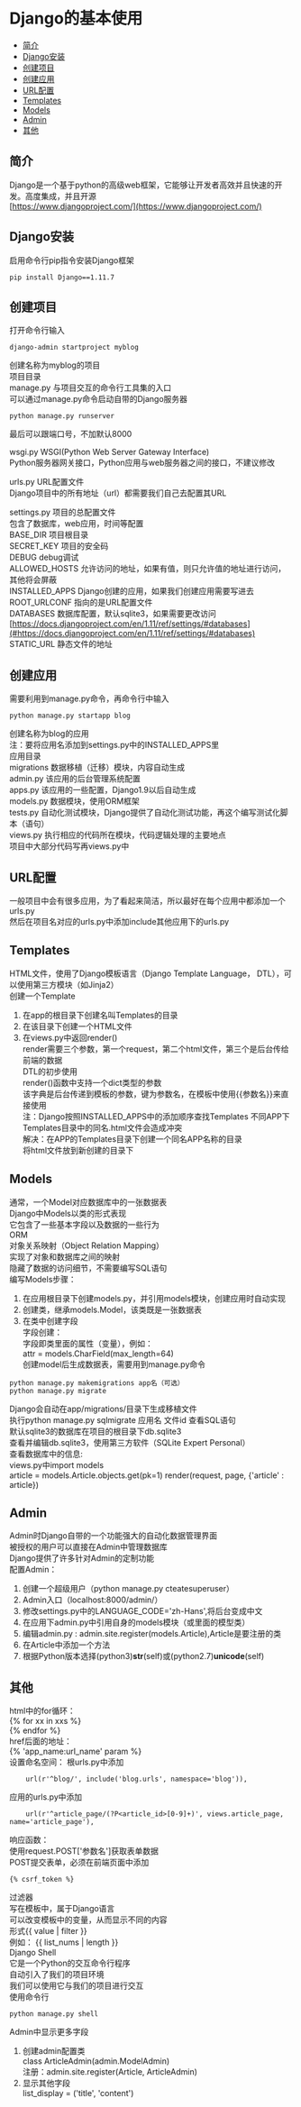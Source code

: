 # Django的基本使用

* [简介](#简介)
* [Django安装](#django安装)
* [创建项目](#创建项目)
* [创建应用](#创建应用)
* [URL配置](#url配置)
* [Templates](#templates)
* [Models](#Models)
* [Admin](#admin)
* [其他](#其他)

## 简介
Django是一个基于python的高级web框架，它能够让开发者高效并且快速的开发。高度集成，并且开源  
[https://www.djangoproject.com/](https://www.djangoproject.com/)  

## Django安装
启用命令行pip指令安装Django框架
```
pip install Django==1.11.7
```

## 创建项目
打开命令行输入
```
django-admin startproject myblog
```
创建名称为myblog的项目  
项目目录  
manage.py   与项目交互的命令行工具集的入口  
可以通过manage.py命令启动自带的Django服务器  
```
python manage.py runserver
```
最后可以跟端口号，不加默认8000  

wsgi.py     WSGI(Python Web Server Gateway Interface)  
Python服务器网关接口，Python应用与web服务器之间的接口，不建议修改  

urls.py        URL配置文件  
Django项目中的所有地址（url）都需要我们自己去配置其URL  

settings.py    项目的总配置文件  
包含了数据库，web应用，时间等配置  
BASE_DIR       项目根目录  
SECRET_KEY     项目的安全码  
DEBUG          debug调试  
ALLOWED_HOSTS   允许访问的地址，如果有值，则只允许值的地址进行访问，其他将会屏蔽  
INSTALLED_APPS   Django创建的应用，如果我们创建应用需要写进去  
ROOT_URLCONF    指向的是URL配置文件  
DATABASES      数据库配置，默认sqlite3，如果需要更改访问
[https://docs.djangoproject.com/en/1.11/ref/settings/#databases](#https://docs.djangoproject.com/en/1.11/ref/settings/#databases)  
STATIC_URL     静态文件的地址  

## 创建应用
需要利用到manage.py命令，再命令行中输入
```
python manage.py startapp blog
```
创建名称为blog的应用  
注：要将应用名添加到settings.py中的INSTALLED_APPS里  
应用目录  
migrations        数据移植（迁移）模块，内容自动生成  
admin.py          该应用的后台管理系统配置  
apps.py           该应用的一些配置，Django1.9以后自动生成  
models.py         数据模块，使用ORM框架  
tests.py          自动化测试模块，Django提供了自动化测试功能，再这个编写测试化脚本（语句）  
views.py          执行相应的代码所在模块，代码逻辑处理的主要地点  
项目中大部分代码写再views.py中  

## URL配置
一般项目中会有很多应用，为了看起来简洁，所以最好在每个应用中都添加一个urls.py  
然后在项目名对应的urls.py中添加include其他应用下的urls.py  

## Templates
HTML文件，使用了Django模板语言（Django Template Language， DTL），可以使用第三方模块（如Jinja2）  
创建一个Template  
1. 在app的根目录下创建名叫Templates的目录  
2. 在该目录下创建一个HTML文件  
3. 在views.py中返回render()  
render需要三个参数，第一个request，第二个html文件，第三个是后台传给前端的数据  
DTL的初步使用  
render()函数中支持一个dict类型的参数  
该字典是后台传递到模板的参数，键为参数名，在模板中使用{{参数名}}来直接使用  
注：Django按照INSTALLED_APPS中的添加顺序查找Templates 
不同APP下Templates目录中的同名.html文件会造成冲突  
解决：在APP的Templates目录下创建一个同名APP名称的目录  
将html文件放到新创建的目录下  

## Models
通常，一个Model对应数据库中的一张数据表  
Django中Models以类的形式表现  
它包含了一些基本字段以及数据的一些行为  
ORM  
对象关系映射（Object Relation Mapping）  
实现了对象和数据库之间的映射  
隐藏了数据的访问细节，不需要编写SQL语句  
编写Models步骤：
1. 在应用根目录下创建models.py，并引用models模块，创建应用时自动实现  
2. 创建类，继承models.Model，该类既是一张数据表  
3. 在类中创建字段  
字段创建：  
字段即类里面的属性（变量），例如：  
attr = models.CharField(max_length=64)  
创建model后生成数据表，需要用到manage.py命令
```
python manage.py makemigrations app名（可选）
python manage.py migrate
```
Django会自动在app/migrations/目录下生成移植文件  
执行python manage.py sqlmigrate 应用名 文件id 查看SQL语句  
默认sqlite3的数据库在项目的根目录下db.sqlite3  
查看并编辑db.sqlite3，使用第三方软件（SQLite Expert Personal）  
查看数据库中的信息:  
views.py中import models  
article = models.Article.objects.get(pk=1)
render(request, page, {'article' : article})

## Admin
Admin时Django自带的一个功能强大的自动化数据管理界面  
被授权的用户可以直接在Admin中管理数据库  
Django提供了许多针对Admin的定制功能  
配置Admin：  
1. 创建一个超级用户（python manage.py cteatesuperuser）  
2. Admin入口（localhost:8000/admin/）  
3. 修改settings.py中的LANGUAGE_CODE='zh-Hans',将后台变成中文  
4. 在应用下admin.py中引用自身的models模块（或里面的模型类）  
5. 编辑admin.py : admin.site.register(models.Article),Article是要注册的类  
6. 在Article中添加一个方法  
7. 根据Python版本选择(python3)__str__(self)或(python2.7)__unicode__(self)  

## 其他
html中的for循环：  
{% for xx in xxs %}  
{% endfor %}  
href后面的地址：  
{% 'app_name:url_name' param %}  
设置命名空间： 
根urls.py中添加
```
    url(r'^blog/', include('blog.urls', namespace='blog')),
```
应用的urls.py中添加
```
    url(r'^article_page/(?P<article_id>[0-9]+)', views.article_page, name='article_page'),
```
响应函数：  
使用request.POST['参数名']获取表单数据  
POST提交表单，必须在前端页面中添加
```
{% csrf_token %}
```
过滤器  
写在模板中，属于Django语言  
可以改变模板中的变量，从而显示不同的内容  
形式{{ value | filter }}  
例如： {{ list_nums | length }}  
Django Shell  
它是一个Python的交互命令行程序  
自动引入了我们的项目环境  
我们可以使用它与我们的项目进行交互  
使用命令行
```
python manage.py shell
```
Admin中显示更多字段  
1. 创建admin配置类  
class ArticleAdmin(admin.ModelAdmin)  
注册：admin.site.register(Article, ArticleAdmin)  
2. 显示其他字段  
list_display = ('title', 'content')